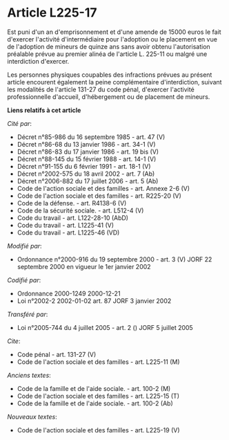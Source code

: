 # Article L225-17

Est puni d'un an d'emprisonnement et d'une amende de 15000 euros le fait d'exercer l'activité d'intermédiaire pour l'adoption
ou le placement en vue de l'adoption de mineurs de quinze ans sans avoir obtenu l'autorisation préalable prévue au premier
alinéa de l'article L. 225-11 ou malgré une interdiction d'exercer.

Les personnes physiques coupables des infractions prévues au présent article encourent également la peine complémentaire
d'interdiction, suivant les modalités de l'article 131-27 du code pénal, d'exercer l'activité professionnelle d'accueil,
d'hébergement ou de placement de mineurs.

**Liens relatifs à cet article**

_Cité par_:

  - Décret n°85-986 du 16 septembre 1985 - art. 47 (V)
  - Décret n°86-68 du 13 janvier 1986 - art. 34-1 (V)
  - Décret n°86-83 du 17 janvier 1986 - art. 19 bis (V)
  - Décret n°88-145 du 15 février 1988 - art. 14-1 (V)
  - Décret n°91-155 du 6 février 1991 - art. 18-1 (V)
  - Décret n°2002-575 du 18 avril 2002 - art. 7 (Ab)
  - Décret n°2006-882 du 17 juillet 2006 - art. 5 (Ab)
  - Code de l'action sociale et des familles - art. Annexe 2-6 (V)
  - Code de l'action sociale et des familles - art. R225-20 (V)
  - Code de la défense. - art. R4138-6 (V)
  - Code de la sécurité sociale. - art. L512-4 (V)
  - Code du travail - art. L122-28-10 (AbD)
  - Code du travail - art. L1225-41 (V)
  - Code du travail - art. L1225-46 (VD)

_Modifié par_:

  - Ordonnance n°2000-916 du 19 septembre 2000 - art. 3 (V) JORF 22 septembre 2000 en vigueur le 1er janvier 2002

_Codifié par_:

  - Ordonnance 2000-1249 2000-12-21
  - Loi n°2002-2 2002-01-02 art. 87 JORF 3 janvier 2002

_Transféré par_:

  - Loi n°2005-744 du 4 juillet 2005 - art. 2 () JORF 5 juillet 2005

_Cite_:

  - Code pénal - art. 131-27 (V)
  - Code de l'action sociale et des familles - art. L225-11 (M)

_Anciens textes_:

  - Code de la famille et de l'aide sociale. - art. 100-2 (M)
  - Code de l'action sociale et des familles - art. L225-15 (T)
  - Code de la famille et de l'aide sociale. - art. 100-2 (Ab)

_Nouveaux textes_:

  - Code de l'action sociale et des familles - art. L225-19 (V)
